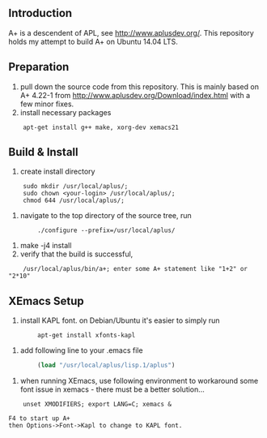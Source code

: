 
## Introduction
A+ is a descendent of APL, see http://www.aplusdev.org/. This repository holds my attempt to build A+ on Ubuntu 14.04 LTS.

## Preparation
1. pull down the source code from this repository. This is mainly based on A+ 4.22-1 from http://www.aplusdev.org/Download/index.html with a few minor fixes.
1. install necessary packages
```shell
    apt-get install g++ make, xorg-dev xemacs21
```

## Build & Install 
1. create install directory
```shell
    sudo mkdir /usr/local/aplus/;
    sudo chown <your-login> /usr/local/aplus/;
    chmod 644 /usr/local/aplus/;
```
1. navigate to the top directory of the source tree, run 
```shell
        ./configure --prefix=/usr/local/aplus/
```
1. make -j4 install
1. verify that the build is successful,
```shell
    /usr/local/aplus/bin/a+; enter some A+ statement like "1+2" or "2*10"
```

## XEmacs Setup
1. install KAPL font. on Debian/Ubuntu it's easier to simply run
```shell
        apt-get install xfonts-kapl
```

1. add following line to your .emacs file
```lisp
        (load "/usr/local/aplus/lisp.1/aplus")
```

1. when running XEmacs, use following environment to workaround some font issue in xemacs - there must be a better solution...
```shell
    unset XMODIFIERS; export LANG=C; xemacs &
```
    F4 to start up A+
    then Options->Font->Kapl to change to KAPL font.
